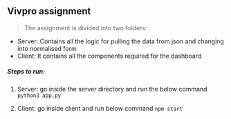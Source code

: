 ## Vivpro assignment

> The assignment is divided into two folders:
  * Server: Contains all the logic for pulling the data from json and changing into normalised form
  * Client: It contains all the components required for the dashboard

##### Steps to run:
1) Server: go inside the server directory and run the below command
`python3 app.py`

2) Client: go inside client and run below command
`npm start`